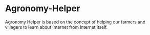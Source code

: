 # Agronomy-Helper
Agronomy Helper is based on the concept of helping our farmers and villagers to learn about Internet from Internet itself.
